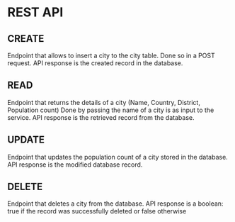 # REST API
## CREATE
Endpoint that allows to insert a city to the city table.
Done so in a POST request.
API response is the created record in the database.

## READ
Endpoint that returns the details of a city (Name, Country, District, Population count) 
Done by passing the name of a city is as input to the service. API response is the retrieved record from the database.

## UPDATE
Endpoint that updates the population count of a city stored in the database.
API response is the modified database record.

## DELETE
Endpoint that deletes a city from the database.
API response is a boolean: true if the record was successfully deleted or false otherwise
